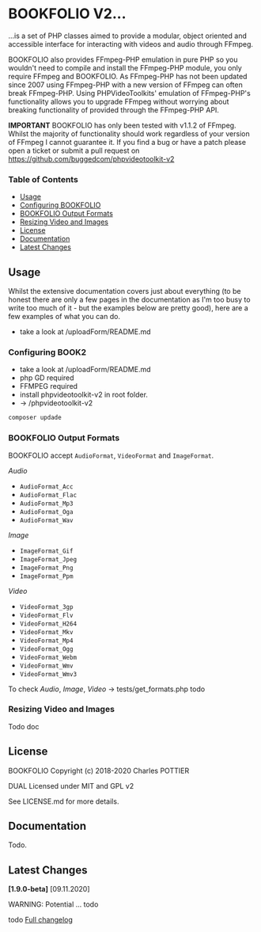 # BOOKFOLIO V2...

...is a set of PHP classes aimed to provide a modular, object oriented and accessible interface for interacting with videos and audio through FFmpeg.

BOOKFOLIO also provides FFmpeg-PHP emulation in pure PHP so you wouldn't need to compile and install the FFmpeg-PHP module, you only require FFmpeg and BOOKFOLIO. As FFmpeg-PHP has not been updated since 2007 using FFmpeg-PHP with a new version of FFmpeg can often break FFmpeg-PHP. Using PHPVideoToolkits' emulation of FFmpeg-PHP's functionality allows you to upgrade FFmpeg without worrying about breaking functionality of provided through the FFmpeg-PHP API.

**IMPORTANT** BOOKFOLIO has only been tested with v1.1.2 of FFmpeg. Whilst the majority of functionality should work regardless of your version of FFmpeg I cannot guarantee it. If you find a bug or have a patch please open a ticket or submit a pull request on https://github.com/buggedcom/phpvideotoolkit-v2

### Table of Contents

- [Usage](#usage)
- [Configuring BOOKFOLIO](#configuring-phpvideotoolkit)
- [BOOKFOLIO Output Formats](#phpvideotoolkit-output-formats)
- [Resizing Video and Images](#resizing-video-and-images)
- [License](#license)
- [Documentation](#documentation)
- [Latest Changes](#latest-changes)

## Usage

Whilst the extensive documentation covers just about everything (to be honest there are only a few pages in the documentation as I'm too busy to write too much of it - but the examples below are pretty good), here are a few examples of what you can do.
- take a look at /uploadForm/README.md

### Configuring BOOK2

- take a look at /uploadForm/README.md
- php GD required
- FFMPEG required
- install phpvideotoolkit-v2 in root folder.
- -> /phpvideotoolkit-v2

```bash 
composer updade
```

### BOOKFOLIO Output Formats

BOOKFOLIO accept 
`AudioFormat`, `VideoFormat` and `ImageFormat`. 

_Audio_

- `AudioFormat_Acc`
- `AudioFormat_Flac`
- `AudioFormat_Mp3`
- `AudioFormat_Oga`
- `AudioFormat_Wav`

_Image_

- `ImageFormat_Gif`
- `ImageFormat_Jpeg`
- `ImageFormat_Png`
- `ImageFormat_Ppm`

_Video_

- `VideoFormat_3gp`
- `VideoFormat_Flv`
- `VideoFormat_H264`
- `VideoFormat_Mkv`
- `VideoFormat_Mp4`
- `VideoFormat_Ogg`
- `VideoFormat_Webm`
- `VideoFormat_Wmv`
- `VideoFormat_Wmv3`

To check _Audio_, _Image_, _Video_
-> tests/get_formats.php todo

### Resizing Video and Images

Todo doc

## License

BOOKFOLIO Copyright (c) 2018-2020 Charles POTTIER

DUAL Licensed under MIT and GPL v2

See LICENSE.md for more details.

## Documentation

Todo.

## Latest Changes

**[1.9.0-beta]** [09.11.2020]

WARNING: Potential ... todo

todo
[Full changelog](https://github.com/buggedcom/phpvideotoolkit-v2/blob/master/CHANGELOG.md)

